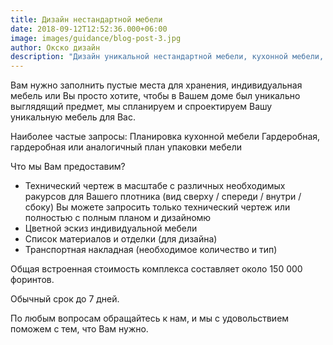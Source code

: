 ```yaml
---
title: Дизайн нестандартной мебели
date: 2018-09-12T12:52:36.000+06:00
image: images/guidance/blog-post-3.jpg
author: Окско дизайн
description: "Дизайн уникальной нестандартной мебели, кухонной мебели, гардеробной, гардеробной"
---
```


Вам нужно заполнить пустые места для хранения, индивидуальная мебель или Вы просто хотите, чтобы в Вашем доме был уникально выглядящий предмет, мы спланируем и спроектируем Вашу уникальную мебель для Вас.

Наиболее частые запросы:
Планировка кухонной мебели
Гардеробная, гардеробная или аналогичный план упаковки мебели

Что мы Вам предоставим?
- Технический чертеж в масштабе с различных необходимых ракурсов для Вашего плотника (вид сверху / спереди / внутри / сбоку)
Вы можете запросить только технический чертеж или полностью с полным планом и дизайномю
- Цветной эскиз индивидуальной мебели
- Список материалов и отделки (для дизайна)
- Транспортная накладная (необходимое количество и тип)

Общая встроенная стоимость комплекса составляет около 150 000 форинтов.

Обычный срок до 7 дней.

По любым вопросам обращайтесь к нам, и мы с удовольствием поможем с тем, что Вам нужно.